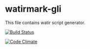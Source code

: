 watirmark-gli
===============


This file contains watir script generator. 

[![Build Status](https://secure.travis-ci.org/convio/watirmark.png)](http://travis-ci.org/convio/watirmark)

[![Code Climate](https://codeclimate.com/badge.png)](https://codeclimate.com/github/Blackbaud-NapoleonKernessant/watirmark-gli)